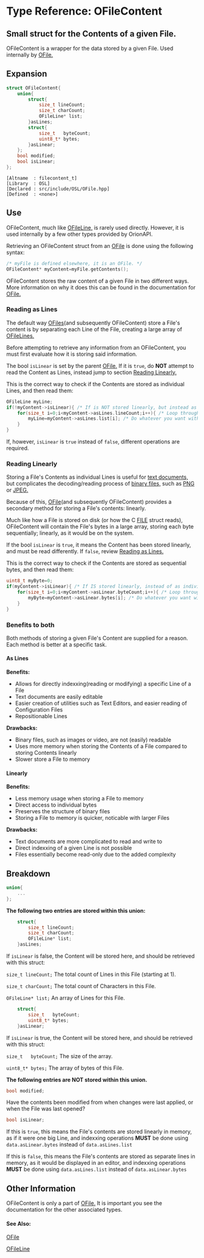 # Type Reference: OFileContent
## Small struct for the Contents of a given File.
OFileContent is a wrapper for the data stored by a given File. Used internally by [OFile.](https://github.com/RosettaHS/OrionAPI/blob/main/docs/Type%20Reference/OFile.md)

## Expansion
```cpp
struct OFileContent{
	union{
		struct{
			size_t lineCount;
			size_t charCount;
			OFileLine* list;
		}asLines;
		struct{
			size_t   byteCount;
			uint8_t* bytes;
		}asLinear;
	};
	bool modified;
	bool isLinear;
};
```
```
[Altname  : filecontent_t]
[Library  : OSL]
[Declared : src/include/OSL/OFile.hpp]
[Defined  : <none>]
```

## Use
OFileContent, much like [OFileLine,](https://github.com/RosettaHS/OrionAPI/blob/main/docs/Type%20Reference/OFileLine.md) is rarely used directly.
However, it is used internally by a few other types provided by OrionAPI.

Retrieving an OFileContent struct from an [OFile](https://github.com/RosettaHS/OrionAPI/blob/main/docs/Type%20Reference/OFile.md) is done using the following syntax:
```cpp
/* myFile is defined elsewhere, it is an OFile. */
OFileContent* myContent=myFile.getContents();
```

OFileContent stores the raw content of a given File in two different ways.
More information on why it does this can be found in the documentation for [OFile.](https://github.com/RosettaHS/OrionAPI/blob/main/docs/Type%20Reference/OFile.md)

### Reading as Lines
The default way [OFiles](https://github.com/RosettaHS/OrionAPI/blob/main/docs/Type%20Reference/OFile.md)(and subsequently OFileContent) store a File's content
is by separating each Line of the File, creating a large array of [OFileLines.](https://github.com/RosettaHS/OrionAPI/blob/main/docs/Type%20Reference/OFileLine.md)

Before attempting to retrieve any information from an OFileContent, you must first evaluate how it is storing said information.

The bool `isLinear` is set by the parent [OFile.](https://github.com/RosettaHS/OrionAPI/blob/main/docs/Type%20Reference/OFile.md)
If it is `true`, do **NOT** attempt to read the Content as Lines, instead jump to section [Reading Linearly.](#reading-linearly)

This is the correct way to check if the Contents are stored as individual Lines, and then read them:
```cpp
OFileLine myLine;
if(!myContent->isLinear){ /* If is NOT stored linearly, but instead as individual Lines: */
	for(size_t i=0;i<myContent->asLines.lineCount;i++){ /* Loop through the Lines. */
		myLine=myContent->asLines.list[i]; /* Do whatever you want with the Lines here. */
	}
}
```
If, however, `isLinear` is `true` instead of `false`, different operations are required.

### Reading Linearly
Storing a File's Contents as individual Lines is useful for [text documents,](https://en.wikipedia.org/wiki/Text_file)
but complicates the decoding/reading process of [binary files,](https://en.wikipedia.org/wiki/Binary_file) such as [PNG](https://en.wikipedia.org/wiki/Portable_Network_Graphics) or [JPEG.](https://en.wikipedia.org/wiki/JPEG)

Because of this, [OFile](https://github.com/RosettaHS/OrionAPI/blob/main/docs/Type%20Reference/OFile.md)(and subsequently OFileContent) provides a secondary method for storing a File's contents: linearly.

Much like how a File is stored on disk (or how the C [FILE](https://www.tutorialspoint.com/cprogramming/c_file_io.htm) struct reads),
OFileContent will contain the File's bytes in a large array, storing each byte sequentially; linearly, as it would be on the system.

If the bool `isLinear` is `true`, it means the Content has been stored linearly, and must be read differently.
If `false`, review [Reading as Lines.](#reading-as-lines)

This is the correct way to check if the Contents are stored as sequential bytes, and then read them:
```cpp
uint8_t myByte=0;
if(myContent->isLinear){ /* If IS stored linearly, instead of as individual bytes: */
	for(size_t i=0;i<myContent->asLinear.byteCount;i++){ /* Loop through the bytes. */
		myByte=myContent->asLinear.bytes[i]; /* Do whatever you want with the bytes here. */
	}
}
```

### Benefits to both
Both methods of storing a given File's Content are supplied for a reason. Each method is better at a specific task.

#### As Lines
**Benefits:**

* Allows for directly indexxing(reading or modifying) a specific Line of a File
* Text documents are easily editable
* Easier creation of utilities such as Text Editors, and easier reading of Configuration Files
* Repositionable Lines

**Drawbacks:**

* Binary files, such as images or video, are not (easily) readable
* Uses more memory when storing the Contents of a File compared to storing Contents linearly
* Slower store a File to memory

#### Linearly
**Benefits:**

* Less memory usage when storing a File to memory
* Direct access to individual bytes
* Preserves the structure of binary files
* Storing a File to memory is quicker, noticable with larger Files

**Drawbacks:**

* Text documents are more complicated to read and write to
* Direct indexxing of a given Line is not possible
* Files essentially become read-only due to the added complexity

## Breakdown
```cpp
union{
	...
};
```
**The following two entries are stored within this union:**
```cpp
	struct{
		size_t lineCount;
		size_t charCount;
		OFileLine* list;
	}asLines;
```
If `isLinear` is false, the Content will be stored here, and should be retrieved with this struct:

`size_t lineCount;` The total count of Lines in this File (starting at 1).

`size_t charCount;` The total count of Characters in this File.

`OFileLine* list;` An array of Lines for this File.
```cpp
	struct{
		size_t   byteCount;
		uint8_t* bytes;
	}asLinear;
```
If `isLinear` is true, the Content will be stored here, and should be retrieved with this struct:

`size_t   byteCount;` The size of the array.

`uint8_t* bytes;` The array of bytes of this File.

**The following entries are NOT stored within this union.**
```cpp
bool modified;
```
Have the contents been modified from when changes were last applied, or when the File was last opened?
```cpp
bool isLinear;
```
If this is `true`, this means the File's contents are stored linearly in memory, as if it were one big Line,
and indexxing operations **MUST** be done using `data.asLinear.bytes` instead of `data.asLines.list`

If this is `false`, this means the File's contents are stored as separate lines in memory, as it would be displayed in an editor,
and indexxing operations **MUST** be done using `data.asLines.list` instead of `data.asLinear.bytes`

## Other Information
OFileContent is only a part of [OFile.](https://github.com/RosettaHS/OrionAPI/blob/main/docs/Type%20Reference/OFile.md)
It is important you see the documentation for the other associated types.

#### See Also:
[OFile](https://github.com/RosettaHS/OrionAPI/blob/main/docs/Type%20Reference/OFile.md)

[OFileLine](https://github.com/RosettaHS/OrionAPI/blob/main/docs/Type%20Reference/OFileLine.md)